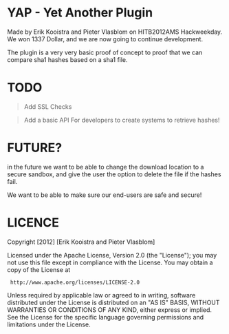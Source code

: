 YAP - Yet Another Plugin
========================

Made by Erik Kooistra and Pieter Vlasblom on HITB2012AMS Hackweekday.
We won 1337 Dollar, and we are now going to continue development.

The plugin is a very very basic proof of concept to proof that we can compare sha1 hashes
based on a sha1 file.



TODO
====

> Add SSL Checks

> Add a basic API For developers to create systems to retrieve hashes!

FUTURE?
=======

in the future we want to be able to change the download location to a secure sandbox, and give the user the option to delete the file if the hashes
fail.

We want to be able to make sure our end-users are safe and secure!

LICENCE
=======

   Copyright [2012] [Erik Kooistra and Pieter Vlasblom]

   Licensed under the Apache License, Version 2.0 (the "License");
   you may not use this file except in compliance with the License.
   You may obtain a copy of the License at

     http://www.apache.org/licenses/LICENSE-2.0

   Unless required by applicable law or agreed to in writing, software
   distributed under the License is distributed on an "AS IS" BASIS,
   WITHOUT WARRANTIES OR CONDITIONS OF ANY KIND, either express or implied.
   See the License for the specific language governing permissions and
   limitations under the License.